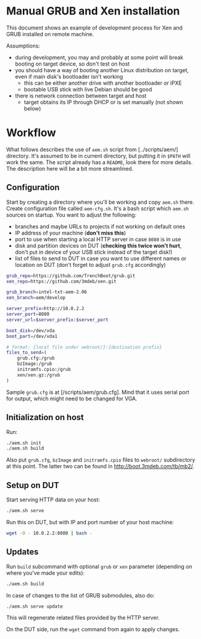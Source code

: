# Manual GRUB and Xen installation

This document shows an example of development process for Xen and GRUB installed
on remote machine.

Assumptions:

- during development, you may and probably at some point will break booting on
  target device, so don't test on host
- you should have a way of booting another Linux distribution on target, even if
  main disk's bootloader isn't working
  - this can be either another drive with another bootloader or iPXE
  - bootable USB stick with live Debian should be good
- there is network connection between target and host
  - target obtains its IP through DHCP or is set manually (not shown below)

# Workflow

What follows describes the use of `aem.sh` script from [../scripts/aem/]
directory. It's assumed to be in current directory, but putting it in `$PATH`
will work the same. The script already has a `README`, look there for more
details. The description here will be a bit more streamlined.

## Configuration

Start by creating a directory where you'll be working and copy `aem.sh` there.
Create configuration file called `aem-cfg.sh`. It's a bash script which `aem.sh`
sources on startup. You want to adjust the following:
 * branches and maybe URLs to projects if not working on default ones
 * IP address of your machine (**don't miss this**)
 * port to use when starting a local HTTP server in case `8080` is in use
 * disk and partition devices on DUT (**checking this twice won't hurt**, don't
   put in device of your USB stick instead of the target disk!)
 * list of files to send to DUT in case you want to use different names or
   location on DUT (don't forget to adjust `grub.cfg` accordingly)

```bash
grub_repo=https://github.com/TrenchBoot/grub.git
xen_repo=https://github.com/3mdeb/xen.git

grub_branch=intel-txt-aem-2.06
xen_branch=aem/develop

server_prefix=http://10.0.2.2
server_port=8080
server_url=$server_prefix:$server_port

boot_disk=/dev/vda
boot_part=/dev/vda1

# format: {local file under webroot/}:{destination prefix}
files_to_send=(
    grub.cfg:/grub
    bzImage:/grub
    initramfs.cpio:/grub
    xen/xen.gz:/grub
)
```

Sample `grub.cfg` is at [/scripts/aem/grub.cfg]. Mind that it uses serial port
for output, which might need to be changed for VGA.

## Initialization on host

Run:
```bash
./aem.sh init
./aem.sh build
```

Also put `grub.cfg`, `bzImage` and `initramfs.cpio` files to `webroot/`
subdirectory at this point. The latter two can be found in
<http://boot.3mdeb.com/tb/mb2/>.

## Setup on DUT

Start serving HTTP data on your host:
```bash
./aem.sh serve
```

Run this on DUT, but with IP and port number of your host machine:
```bash
wget -O - 10.0.2.2:8080 | bash -
```

## Updates

Run `build` subcommand with optional `grub` or `xen` parameter (depending on
where you've made your edits):
```bash
./aem.sh build
```

In case of changes to the list of GRUB submodules, also do:
```bash
./aem.sh serve update
```
This will regenerate related files provided by the HTTP server.

On the DUT side, run the `wget` command from again to apply changes.

